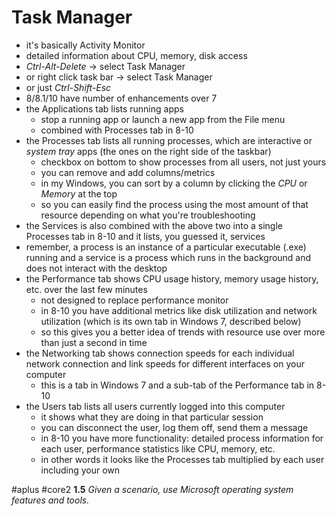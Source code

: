 # Task Manager 

- it's basically Activity Monitor
- detailed information about CPU, memory, disk access
- *Ctrl-Alt-Delete* -> select Task Manager
- or right click task bar -> select Task Manager
- or just *Ctrl-Shift-Esc*
- 8/8.1/10 have number of enhancements over 7
- the Applications tab lists running apps
	- stop a running app or launch a new app from the File menu
	- combined with Processes tab in 8-10
- the Processes tab lists all running processes, which are interactive or *system tray* apps (the ones on the right side of the taskbar)
	- checkbox on bottom to show processes from all users, not just yours
	- you can remove and add columns/metrics
	- in my Windows, you can sort by a column by clicking the *CPU* or *Memory* at the top
	- so you can easily find the process using the most amount of that resource depending on what you're troubleshooting 
- the Services is also combined with the above two into a single Processes tab in 8-10 and it lists, you guessed it, services
- remember, a process is an instance of a particular executable (.exe) running and a service is a process which runs in the background and does not interact with the desktop
- the Performance tab shows CPU usage history, memory usage history, etc. over the last few minutes
	- not designed to replace performance monitor 
	- in 8-10 you have additional metrics like disk utilization and network utilization (which is its own tab in Windows 7, described below)
	- so this gives you a better idea of trends with resource use over more than just a second in time
- the Networking tab shows connection speeds for each individual network connection and link speeds for different interfaces on your computer
	- this is a tab in Windows 7 and a sub-tab of the Performance tab in 8-10
- the Users tab lists all users currently logged into this computer
	- it shows what they are doing in that particular session
	- you can disconnect the user, log them off, send them a message
	- in 8-10 you have more functionality: detailed process information for each user, performance statistics like CPU, memory, etc.
	- in other words it looks like the Processes tab multiplied by each user including your own

#aplus #core2 **1.5** *Given a scenario, use Microsoft operating system features and tools.* 
